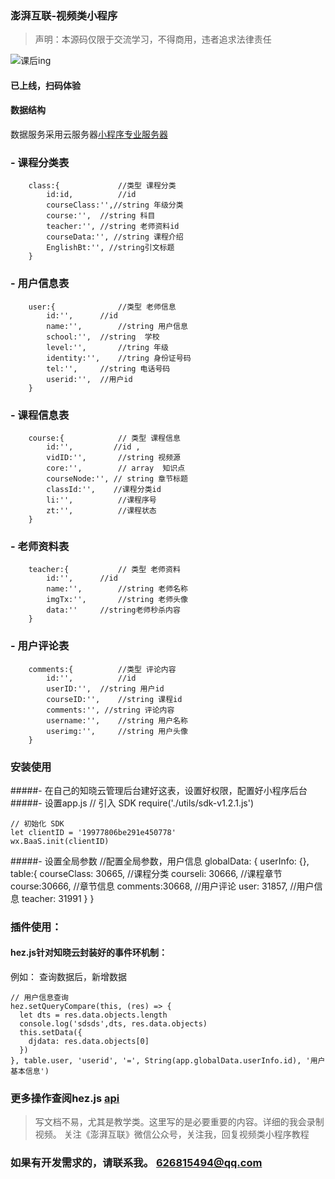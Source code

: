 ### 澎湃互联-视频类小程序
> 声明：本源码仅限于交流学习，不得商用，违者追求法律责任



![课后ing](https://cloud-minapp-12742.cloud.ifanrusercontent.com/1f6xcWATyFCQYNVB.jpg)

####  已上线，扫码体验

#### 数据结构
数据服务采用云服务器[小程序专业服务器](https://cloud.minapp.com/)
		
### - 课程分类表
		class:{ 			//类型 课程分类
			id:id,			//id 	
			courseClass:'',//string 年级分类
			course:'',	//string 科目
			teacher:'',	//string 老师资料id
			courseData:'', //string 课程介绍
			EnglishBt:'', //string引文标题	
		}
		
### - 用户信息表
	 	user:{				//类型 老师信息
			id:'', 		//id
			name:'',		//string 用户信息
			school:'',	//string  学校
			level:'',		//tring 年级
			identity:'', 	//tring 身份证号码	
			tel:'',		//string 电话号码
			userid:'', 	//用户id
		}	
		
### - 课程信息表
		course:{ 			// 类型 课程信息
			id:'',	       //id ,	
			vidID:'',		//string 视频源
			core:'',		// array  知识点
			courseNode:'', // string 章节标题
			classId:'',    //课程分类id
			li:'',			//课程序号
			zt:'',			//课程状态
		}

### - 老师资料表
		teacher:{			// 类型 老师资料
			id:'',    	//id  
			name:'',		//string 老师名称
			imgTx:'',		//string 老师头像
			data:''		//string老师秒杀内容
		} 
		
### - 用户评论表
		comments:{  		//类型 评论内容
			id:'',			//id
			userID:'',	//string 用户id
			courseID:'', 	//string 课程id
			comments:'', //string 评论内容
			username:'',	//string 用户名称
			userimg:'', 	//string 用户头像 
		}						


### 安装使用
#####- 在自己的知晓云管理后台建好这表，设置好权限，配置好小程序后台
#####- 	设置app.js
	 // 引入 SDK
    require('./utils/sdk-v1.2.1.js')

    // 初始化 SDK
    let clientID = '19977806be291e450778'
    wx.BaaS.init(clientID)
    
    
#####- 	设置全局参数
	//配置全局参数，用户信息
	globalData: {
	    userInfo: {},
	    table:{
	      courseClass: 30665,  //课程分类
	      courseli: 30666,   //课程章节
	      course:30666,  //章节信息
	      comments:30668,   //用户评论
	      user: 31857,   //用户信息
	      teacher: 31991
	     }
	 }    
	    

### 插件使用：
#### hez.js针对知晓云封装好的事件环机制：
例如： 查询数据后，新增数据
		
	// 用户信息查询
    hez.setQueryCompare(this, (res) => {
      let dts = res.data.objects.length
      console.log('sdsds',dts, res.data.objects)
      this.setData({
        djdata: res.data.objects[0]
      })
    }, table.user, 'userid', '=', String(app.globalData.userInfo.id), '用户基本信息')
    
    	
### 更多操作查阅hez.js [api](https://github.com/Hezhong123/hez)	
> 写文档不易，尤其是教学类。这里写的是必要重要的内容。详细的我会录制视频。
> 关注《澎湃互联》微信公众号，关注我，回复视频类小程序教程


### 如果有开发需求的，请联系我。 626815494@qq.com
	
	
	    
